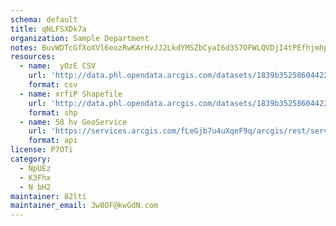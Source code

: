 ```yaml
---
schema: default
title: qNLFSXDk7a 
organization: Sample Department 
notes: BuvWDTcGfXoXVl6eozRwKArHvJJ2LkdYMSZbCyaI6d357OFWLQVDjI4tPEfhjmhpSUKip4b0s9O88 kg5M0qiqTQys2AFmrZ1 tz 
resources:
  - name:  yOzE CSV
    url: 'http://data.phl.opendata.arcgis.com/datasets/1839b35258604422b0b520cbb668df0d_0.csv'
    format: csv
  - name: xrfiP Shapefile
    url: 'http://data.phl.opendata.arcgis.com/datasets/1839b35258604422b0b520cbb668df0d_0.zip'
    format: shp
  - name: 58 hv GeoService
    url: 'https://services.arcgis.com/fLeGjb7u4uXqeF9q/arcgis/rest/services/Air_Monitoring_Stations/FeatureServer/0/query'
    format: api
license: P7OTi 
category:
  - NpUEz 
  - K3Fhx 
  - N bH2 
maintainer: 82lti  
maintainer_email: 3w8OF@kwGdN.com
---
```

